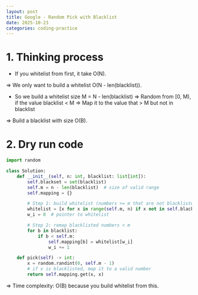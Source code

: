 ```yaml
---
layout: post
title: Google - Random Pick with Blacklist
date: 2025-10-23
categories: coding-practice
---
```


# 1. Thinking process

- If you whitelist from first, it take O(N).

=> We only want to build a whitelist O(N - len(blacklist)).

- So we build a whitelist size M = N - len(blacklist) => Random from [0, M), if the value blacklist < M => Map it to the value that > M but not in blacklist

=> Build a blacklist with size O(B).

# 2. Dry run code

```python
import random

class Solution:
    def __init__(self, n: int, blacklist: list[int]):
        self.blackset = set(blacklist)
        self.m = n - len(blacklist)  # size of valid range
        self.mapping = {}

        # Step 1: build whitelist (numbers >= m that are not blacklisted)
        whitelist = [x for x in range(self.m, n) if x not in self.blackset]
        w_i = 0  # pointer to whitelist

        # Step 2: remap blacklisted numbers < m
        for b in blacklist:
            if b < self.m:
                self.mapping[b] = whitelist[w_i]
                w_i += 1

    def pick(self) -> int:
        x = random.randint(0, self.m - 1)
        # if x is blacklisted, map it to a valid number
        return self.mapping.get(x, x)

```

=> Time complexity: O(B) because you build whitelist from this.
